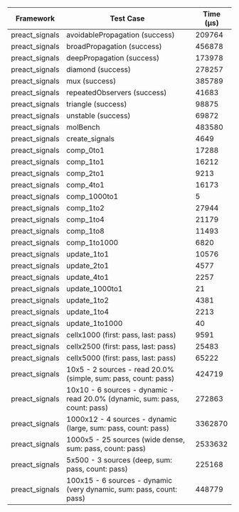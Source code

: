 | Framework | Test Case | Time (μs) |
| --- | --- | --- |
| preact_signals | avoidablePropagation (success) | 209764 |
| preact_signals | broadPropagation (success) | 456878 |
| preact_signals | deepPropagation (success) | 173978 |
| preact_signals | diamond (success) | 278257 |
| preact_signals | mux (success) | 385789 |
| preact_signals | repeatedObservers (success) | 41683 |
| preact_signals | triangle (success) | 98875 |
| preact_signals | unstable (success) | 69872 |
| preact_signals | molBench | 483580 |
| preact_signals | create_signals | 4649 |
| preact_signals | comp_0to1 | 17288 |
| preact_signals | comp_1to1 | 16212 |
| preact_signals | comp_2to1 | 9213 |
| preact_signals | comp_4to1 | 16173 |
| preact_signals | comp_1000to1 | 5 |
| preact_signals | comp_1to2 | 27944 |
| preact_signals | comp_1to4 | 21179 |
| preact_signals | comp_1to8 | 11493 |
| preact_signals | comp_1to1000 | 6820 |
| preact_signals | update_1to1 | 10576 |
| preact_signals | update_2to1 | 4577 |
| preact_signals | update_4to1 | 2257 |
| preact_signals | update_1000to1 | 21 |
| preact_signals | update_1to2 | 4381 |
| preact_signals | update_1to4 | 2213 |
| preact_signals | update_1to1000 | 40 |
| preact_signals | cellx1000 (first: pass, last: pass) | 9591 |
| preact_signals | cellx2500 (first: pass, last: pass) | 25483 |
| preact_signals | cellx5000 (first: pass, last: pass) | 65222 |
| preact_signals | 10x5 - 2 sources - read 20.0% (simple, sum: pass, count: pass) | 424719 |
| preact_signals | 10x10 - 6 sources - dynamic - read 20.0% (dynamic, sum: pass, count: pass) | 272863 |
| preact_signals | 1000x12 - 4 sources - dynamic (large, sum: pass, count: pass) | 3362870 |
| preact_signals | 1000x5 - 25 sources (wide dense, sum: pass, count: pass) | 2533632 |
| preact_signals | 5x500 - 3 sources (deep, sum: pass, count: pass) | 225168 |
| preact_signals | 100x15 - 6 sources - dynamic (very dynamic, sum: pass, count: pass) | 448779 |
